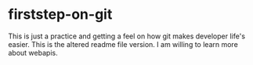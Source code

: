 # firststep-on-git
This is just a practice and getting a feel on how git makes developer life's easier.
This is the altered readme file version.
I am willing to learn more about webapis.
